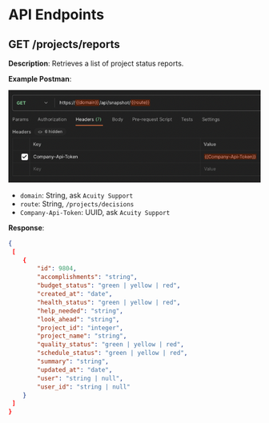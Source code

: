 # API Endpoints

## GET /projects/reports

**Description**: Retrieves a list of project status reports.

**Example Postman**:

![Alt text](image.png)

- `domain`: String, ask `Acuity Support`
- `route`: String, `/projects/decisions`
- `Company-Api-Token`: UUID, ask `Acuity Support`

**Response**:

```json
{
 [
    {
        "id": 9804,
        "accomplishments": "string",
        "budget_status": "green | yellow | red",
        "created_at": "date",
        "health_status": "green | yellow | red",
        "help_needed": "string",
        "look_ahead": "string",
        "project_id": "integer",
        "project_name": "string",
        "quality_status": "green | yellow | red",
        "schedule_status": "green | yellow | red",
        "summary": "string",
        "updated_at": "date",
        "user": "string | null",
        "user_id": "string | null"
    }
 ]
}
```
